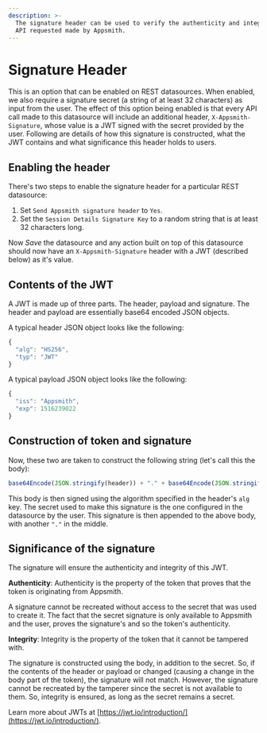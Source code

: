 ```yaml
---
description: >-
  The signature header can be used to verify the authenticity and integrity of
  API requested made by Appsmith.
---
```


# Signature Header

This is an option that can be enabled on REST datasources. When enabled, we also require a signature secret \(a string of at least 32 characters\) as input from the user. The effect of this option being enabled is that every API call made to this datasource will include an additional header, `X-Appsmith-Signature`, whose value is a JWT signed with the secret provided by the user. Following are details of how this signature is constructed, what the JWT contains and what significance this header holds to users.

## Enabling the header

There's two steps to enable the signature header for a particular REST datasource:

1. Set `Send Appsmith signature header` to `Yes`.
2. Set the `Session Details Signature Key` to a random string that is at least 32 characters long.

Now _Save_ the datasource and any action built on top of this datasource should now have an `X-Appsmith-Signature` header with a JWT \(described below\) as it's value.

## Contents of the JWT

A JWT is made up of three parts. The header, payload and signature. The header and payload are essentially base64 encoded JSON objects.

A typical header JSON object looks like the following:

```javascript
{
  "alg": "HS256",
  "typ": "JWT"
}
```

A typical payload JSON object looks like the following:

```javascript
{
  "iss": "Appsmith",
  "exp": 1516239022
}
```

## Construction of token and signature

Now, these two are taken to construct the following string \(let's call this the body\):

```javascript
base64Encode(JSON.stringify(header)) + "." + base64Encode(JSON.stringify(payload))
```

This body is then signed using the algorithm specified in the header's `alg` key. The secret used to make this signature is the one configured in the datasource by the user. This signature is then appended to the above body, with another `"."` in the middle.

## Significance of the signature

The signature will ensure the authenticity and integrity of this JWT.

**Authenticity**: Authenticity is the property of the token that proves that the token is originating from Appsmith.

A signature cannot be recreated without access to the secret that was used to create it. The fact that the secret signature is only available to Appsmith and the user, proves the signature's and so the token's authenticity.

**Integrity**: Integrity is the property of the token that it cannot be tampered with.

The signature is constructed using the body, in addition to the secret. So, if the contents of the header or payload or changed \(causing a change in the body part of the token\), the signature will not match. However, the signature cannot be recreated by the tamperer since the secret is not available to them. So, integrity is ensured, as long as the secret remains a secret.

Learn more about JWTs at [https://jwt.io/introduction/](https://jwt.io/introduction/).

